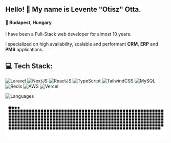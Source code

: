 ## Hello! 👋 My name is Levente "Otisz" Otta.

#### 📍 Budapest, Hungary

I have been a Full-Stack web developer for almost 10 years.

I specialized on high availability, scalable and performant **CRM**, **ERP** and **PMS** applications.

## 💻 Tech Stack:

![Laravel](https://img.shields.io/badge/Laravel-FF2D20?logo=laravel&logoColor=white&style=for-the-badge)
![NextJS](https://img.shields.io/badge/Next.js-000000?logo=nextdotjs&logoColor=white&style=for-the-badge)
![ReactJS](https://img.shields.io/badge/React-61DAFB?logo=react&logoColor=black&style=for-the-badge)
![TypeScript](https://img.shields.io/badge/TypeScript-3178C6?logo=typescript&logoColor=white&style=for-the-badge)
![TailwindCSS](https://img.shields.io/badge/tailwindcss-%2338B2AC.svg?style=for-the-badge&logo=tailwind-css&logoColor=white)
![MySQL](https://img.shields.io/badge/MySQL-4479A1?logo=mysql&logoColor=white&style=for-the-badge)
![Redis](https://img.shields.io/badge/Redis-DC382D?logo=redis&logoColor=white&style=for-the-badge)
![AWS](https://img.shields.io/badge/AWS-%23FF9900.svg?style=for-the-badge&logo=amazon-aws&logoColor=white)
![Vercel](https://img.shields.io/badge/Vercel-000000?logo=vercel&logoColor=white&style=for-the-badge)

![Languages](https://github-readme-stats.vercel.app/api/top-langs?username=Otisz&locale=en&hide_title=true&layout=compact&card_width=320&langs_count=6&theme=react&hide_border=true)

<picture>
  <source media="(prefers-color-scheme: dark)" srcset="https://raw.githubusercontent.com/Otisz/Otisz/output/github-snake-dark.svg" />
  <source media="(prefers-color-scheme: light)" srcset="https://raw.githubusercontent.com/Otisz/Otisz/output/github-snake.svg" />
  <img alt="github-snake" src="https://raw.githubusercontent.com/Otisz/Otisz/output/github-snake.svg" />
</picture>
